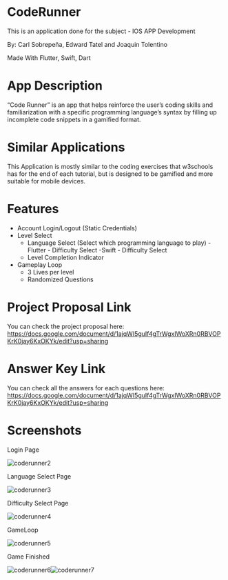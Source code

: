 # CodeRunner
This is an application done for the subject - IOS APP Development 

By: Carl Sobrepeña, Edward Tatel and Joaquin Tolentino

Made With Flutter, Swift, Dart

# App Description
“Code Runner” is an app that helps reinforce the user’s coding skills and familiarization with a specific programming language’s syntax by filling up incomplete code snippets in a gamified format. 

# Similar Applications
This Application is mostly similar to the coding exercises that w3schools has for the end of each tutorial, but is designed to be gamified and more suitable for mobile devices.

# Features
- Account Login/Logout (Static Credentials)
- Level Select
  - Language Select (Select which programming language to play)
      -Flutter
        - Difficulty Select
      -Swift
        - Difficulty Select
  - Level Completion Indicator
- Gameplay Loop
  - 3 Lives per level
  - Randomized Questions
  
# Project Proposal Link
You can check the project proposal here: https://docs.google.com/document/d/1ajqWI5guIf4gTrWgxIWoXRn0RBVOPKrK0jay6KxOKYk/edit?usp=sharing

# Answer Key Link
You can check all the answers for each questions here: https://docs.google.com/document/d/1ajqWI5guIf4gTrWgxIWoXRn0RBVOPKrK0jay6KxOKYk/edit?usp=sharing

# Screenshots

Login Page

![coderunner2](https://github.com/user-attachments/assets/11992876-c759-4a50-b80e-0afe4f454b68)

Language Select Page

![coderunner3](https://github.com/user-attachments/assets/60aa27d5-19a6-407a-b891-7f7aad277f24)

Difficulty Select Page

![coderunner4](https://github.com/user-attachments/assets/131c8933-047e-4562-9e14-ceff3621d106)

GameLoop

![coderunner5](https://github.com/user-attachments/assets/f817e230-c242-4760-b10c-8ad6200362a9)

Game Finished

![coderunner6](https://github.com/user-attachments/assets/182d8f45-663d-41ce-a5f3-326362f38f0b)![coderunner7](https://github.com/user-attachments/assets/53febc0f-7970-4902-8903-6e1ed67104d4)




